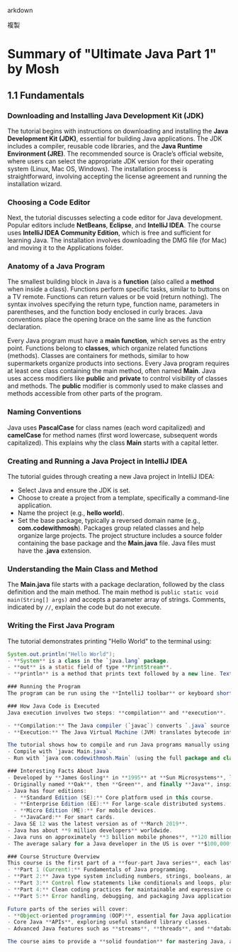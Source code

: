arkdown

複製
# Summary of "Ultimate Java Part 1" by Mosh

## 1.1 Fundamentals

### Downloading and Installing Java Development Kit (JDK)
The tutorial begins with instructions on downloading and installing the **Java Development Kit (JDK)**, essential for building Java applications. The JDK includes a compiler, reusable code libraries, and the **Java Runtime Environment (JRE)**. The recommended source is Oracle’s official website, where users can select the appropriate JDK version for their operating system (Linux, Mac OS, Windows). The installation process is straightforward, involving accepting the license agreement and running the installation wizard.

### Choosing a Code Editor
Next, the tutorial discusses selecting a code editor for Java development. Popular editors include **NetBeans**, **Eclipse**, and **IntelliJ IDEA**. The course uses **IntelliJ IDEA Community Edition**, which is free and sufficient for learning Java. The installation involves downloading the DMG file (for Mac) and moving it to the Applications folder.

### Anatomy of a Java Program
The smallest building block in Java is a **function** (also called a **method** when inside a class). Functions perform specific tasks, similar to buttons on a TV remote. Functions can return values or be void (return nothing). The syntax involves specifying the return type, function name, parameters in parentheses, and the function body enclosed in curly braces. Java conventions place the opening brace on the same line as the function declaration.

Every Java program must have a **main function**, which serves as the entry point. Functions belong to **classes**, which organize related functions (methods). Classes are containers for methods, similar to how supermarkets organize products into sections. Every Java program requires at least one class containing the main method, often named **Main**. Java uses access modifiers like **public** and **private** to control visibility of classes and methods. The **public** modifier is commonly used to make classes and methods accessible from other parts of the program.

### Naming Conventions
Java uses **PascalCase** for class names (each word capitalized) and **camelCase** for method names (first word lowercase, subsequent words capitalized). This explains why the class **Main** starts with a capital letter.

### Creating and Running a Java Project in IntelliJ IDEA
The tutorial guides through creating a new Java project in IntelliJ IDEA:
- Select Java and ensure the JDK is set.
- Choose to create a project from a template, specifically a command-line application.
- Name the project (e.g., **hello world**).
- Set the base package, typically a reversed domain name (e.g., **com.codewithmosh**). Packages group related classes and help organize large projects. The project structure includes a source folder containing the base package and the **Main.java** file. Java files must have the **.java** extension.

### Understanding the Main Class and Method
The **Main.java** file starts with a package declaration, followed by the class definition and the main method. The main method is `public static void main(String[] args)` and accepts a parameter array of strings. Comments, indicated by `//`, explain the code but do not execute.

### Writing the First Java Program
The tutorial demonstrates printing "Hello World" to the terminal using:
```java
System.out.println("Hello World");
- **System** is a class in the `java.lang` package.
- **out** is a static field of type **PrintStream**.
- **println** is a method that prints text followed by a new line. Textual data in Java is represented as strings, enclosed in **double quotes**.

### Running the Program
The program can be run using the **IntelliJ toolbar** or keyboard shortcut (**Control + R** on Mac). The output appears in the terminal window within IntelliJ.

### How Java Code is Executed
Java execution involves two steps: **compilation** and **execution**.

- **Compilation:** The Java compiler (`javac`) converts `.java` source files into `.class` files containing Java bytecode. This bytecode is platform-independent.
- **Execution:** The Java Virtual Machine (JVM) translates bytecode into native machine code for the operating system. This portability allows Java programs to run on any OS with a JVM.

The tutorial shows how to compile and run Java programs manually using the terminal:
- Compile with `javac Main.java`.
- Run with `java com.codewithmosh.Main` (using the full package and class name).

### Interesting Facts About Java
- Developed by **James Gosling** in **1995** at **Sun Microsystems**, later acquired by **Oracle**.
- Originally named **Oak**, then **Green**, and finally **Java**, inspired by Java coffee.
- Java has four editions:
  - **Standard Edition (SE):** Core platform used in this course.
  - **Enterprise Edition (EE):** For large-scale distributed systems.
  - **Micro Edition (ME):** For mobile devices.
  - **JavaCard:** For smart cards.
- Java SE 12 was the latest version as of **March 2019**.
- Java has about **9 million developers** worldwide.
- Java runs on approximately **3 billion mobile phones**, **120 million TVs**, and **Blu-ray players**.
- The average salary for a Java developer in the US is over **$100,000** per year.

### Course Structure Overview
This course is the first part of a **four-part Java series**, each lasting **3-4 hours**:
- **Part 1 (Current):** Fundamentals of Java programming.
- **Part 2:** Java type system including numbers, strings, booleans, and arrays. The first project is a **mortgage calculator**.
- **Part 3:** Control flow statements like conditionals and loops, plus data validation.
- **Part 4:** Clean coding practices for maintainable and expressive code.
- **Part 5:** Error handling, debugging, and packaging Java applications for deployment.

Future parts of the series will cover:
- **Object-oriented programming (OOP)**, essential for Java applications.
- Core Java **APIs**, exploring useful standard library classes.
- Advanced Java features such as **streams**, **threads**, and **database programming**.

The course aims to provide a **solid foundation** for mastering Java, a widely used programming language behind millions of applications and websites.
